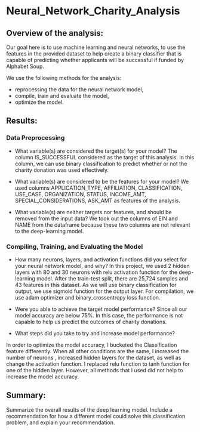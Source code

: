 # Neural_Network_Charity_Analysis
## Overview of the analysis:
Our goal here is to use machine learning and neural networks, to use the  features in the provided dataset to help create a binary classifier that is capable of predicting whether applicants will be successful if funded by Alphabet Soup.

We use the following methods for the analysis:

* reprocessing the data for the neural network model,
* compile, train and evaluate the model,
* optimize the model.



## Results: 
### Data Preprocessing
* What variable(s) are considered the target(s) for your model? 
The column IS_SUCCESSFUL considered as the target of this analysis. In this column, we can use binary classification to predict whether or not the charity donation was used effectively.

* What variable(s) are considered to be the features for your model?
We used columns APPLICATION_TYPE, AFFILIATION, CLASSIFICATION, USE_CASE, ORGANIZATION, STATUS, INCOME_AMT, SPECIAL_CONSIDERATIONS, ASK_AMT as features of the analysis.

* What variable(s) are neither targets nor features, and should be removed from the input data?
We took out the columns of EIN and NAME from the dataframe because these two columns are not relevant to the deep-learning model.




### Compiling, Training, and Evaluating the Model
* How many neurons, layers, and activation functions did you select for your neural network model, and why?
In this project, we used 2 hidden layers with 80 and 30 neurons with relu activation function for the deep-learning model. After the train-test split, there are 25,724 samples and 43 features in this dataset. As we will use binary classification for output, we use sigmoid function for the output layer. For compilation, we use adam optimizer and binary_crossentropy loss function.


* Were you able to achieve the target model performance?
Since all our model accuracy are below 75%. In this case, the performance is not capable to help us predict the outcomes of charity donations.

* What steps did you take to try and increase model performance?

In order to optimize the model accuracy, I bucketed the Classification feature differently. When all other conditions are the same, I increased the number of neurons , increased hidden layers for the dataset, as well as change the activation function. I replaced relu function to tanh function for one of the hidden layer. However, all methods that I used did not help to increase the model accuracy.



## Summary: 



Summarize the overall results of the deep learning model. Include a recommendation for how a different model could solve this classification problem, and explain your recommendation.
